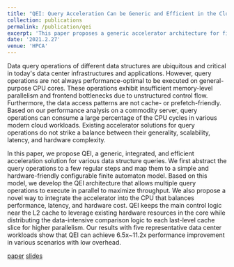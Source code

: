 ```yaml
---
title: "QEI: Query Acceleration Can be Generic and Efficient in the Cloud"
collection: publications
permalink: /publication/qei
excerpt: 'This paper proposes a generic accelerator architecture for fine-gained latency-sensitive queries in various data structures. It also proposes a hybrid scheme for the accelerator to be efficiently integrated into modern server CPU. [paper](https://ieeexplore.ieee.org/document/9407097) [slides](https://YifanYuan3.github.io/files/qei.pptx)'
date: '2021.2.27'
venue: 'HPCA'
---
```

Data query operations of different data structures are ubiquitous and critical in today's data center infrastructures and applications. 
However, query operations are not always performance-optimal to be executed on general-purpose CPU cores. 
These operations exhibit insufficient memory-level parallelism and frontend bottlenecks due to unstructured control flow. 
Furthermore, the data access patterns are not cache- or prefetch-friendly.
Based on our performance analysis on a commodity server, query operations can consume a large percentage of the CPU cycles in various modern cloud workloads. 
Existing accelerator solutions for query operations do not strike a balance between their generality, scalability, latency, and hardware complexity. 

In this paper, we propose QEI, a generic, integrated, and efficient acceleration solution for various data structure queries. 
We first abstract the query operations to a few regular steps and map them to a simple and hardware-friendly configurable finite automaton model. 
Based on this model, we develop the QEI architecture that allows multiple query operations to execute in parallel to maximize throughput. 
We also propose a novel way to integrate the accelerator into the CPU that balances performance, latency, and hardware cost.
QEI keeps the main control logic near the L2 cache to leverage existing hardware resources in the core while distributing the data-intensive comparison logic to each last-level cache slice for higher parallelism.
Our results with five representative data center workloads show that QEI can achieve 6.5x~11.2x performance improvement in various scenarios with low overhead. 

[paper](https://ieeexplore.ieee.org/document/9407097) [slides](https://YifanYuan3.github.io/files/qei.pptx)